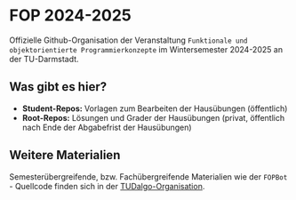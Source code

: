 # FOP 2024-2025
Offizielle Github-Organisation der Veranstaltung `Funktionale und objektorientierte Programmierkonzepte` im Wintersemester 2024-2025 an der TU-Darmstadt.

## Was gibt es hier?
- **Student-Repos:** Vorlagen zum Bearbeiten der Hausübungen (öffentlich)
- **Root-Repos:** Lösungen und Grader der Hausübungen (privat, öffentlich nach Ende der Abgabefrist der Hausübungen)

## Weitere Materialien
Semesterübergreifende, bzw. Fachübergreifende Materialien wie der `FOPBot` - Quellcode finden sich in der [TUDalgo-Organisation](https://github.com/TUDalgo/).
